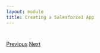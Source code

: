 ```yaml
---
layout: module
title: Creating a Salesforce1 App
---
```



<div class="row" style="margin-top:40px;">
<div class="col-sm-12">
<a href="Using-JavaScript-in-Visualforce-Pages.html" class="btn btn-default"><i class="glyphicon glyphicon-chevron-left"></i> Previous</a>
<a href="Creating-a-Heroku-App.html" class="btn btn-default pull-right">Next <i class="glyphicon glyphicon-chevron-right"></i></a>
</div>
</div>
